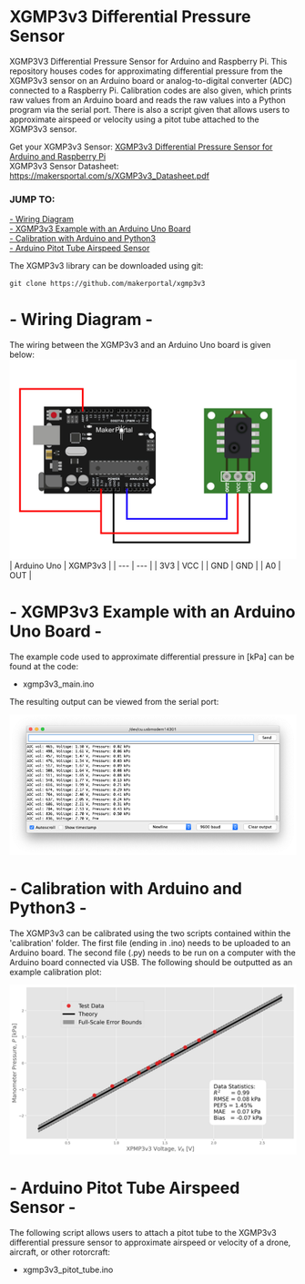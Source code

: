 # XGMP3v3 Differential Pressure Sensor
XGMP3V3 Differential Pressure Sensor for Arduino and Raspberry Pi. This repository houses codes for approximating differential pressure from the XGMP3v3 sensor on an Arduino board or analog-to-digital converter (ADC) connected to a Raspberry Pi. Calibration codes are also given, which prints raw values from an Arduino board and reads the raw values into a Python program via the serial port. There is also a script given that allows users to approximate airspeed or velocity using a pitot tube attached to the XGMP3v3 sensor.

Get your XGMP3v3 Sensor: [XGMP3v3 Differential Pressure Sensor for Arduino and Raspberry Pi](https://makersportal.com/shop/xgmp3v3-differential-pressure-sensor-for-arduino-and-raspberry-pi) <br>
XGMP3v3 Sensor Datasheet: https://makersportal.com/s/XGMP3v3_Datasheet.pdf

### JUMP TO:
<a href="#wiring">- Wiring Diagram</a><br>
<a href="#examples">- XGMP3v3 Example with an Arduino Uno Board</a><br>
<a href="#calib">- Calibration with Arduino and Python3</a><br>
<a href="#pitot">- Arduino Pitot Tube Airspeed Sensor</a><br>

The XGMP3v3 library can be downloaded using git:

    git clone https://github.com/makerportal/xgmp3v3

<a id="wiring"></a>
# - Wiring Diagram -

The wiring between the XGMP3v3 and an Arduino Uno board is given below:
![XGMP3v3 Arduino Wiring](/images/xgmp3v3_sensor_wiring.jpeg)
| Arduino Uno | XGMP3v3 |
| --- | --- |
| 3V3 | VCC |
| GND | GND | 
| A0 | OUT |

<a id="examples"></a>
# - XGMP3v3 Example with an Arduino Uno Board -

The example code used to approximate differential pressure in [kPa] can be found at the code:

- xgmp3v3_main.ino 

The resulting output can be viewed from the serial port:

![XGMP3v3 Serial Output](/images/xgmp3v3_serial_ouptut.png)

<a id="calib"></a>
# - Calibration with Arduino and Python3 -

The XGMP3v3 can be calibrated using the two scripts contained within the 'calibration' folder. The first file (ending in .ino) needs to be uploaded to an Arduino board. The second file (.py) needs to be run on a computer with the Arduino board connected via USB. The following should be outputted as an example calibration plot:

![XGMP3v3 Calibration Curve](/images/xgmp3v3_calibration_curve.png)


<a id="pitot"></a>
# - Arduino Pitot Tube Airspeed Sensor -

The following script allows users to attach a pitot tube to the XGMP3v3 differential pressure sensor to approximate airspeed or velocity of a drone, aircraft, or other rotorcraft:

- xgmp3v3_pitot_tube.ino
